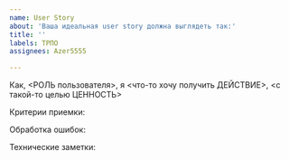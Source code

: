 ```yaml
---
name: User Story
about: 'Ваша идеальная user story должна выглядеть так:'
title: ''
labels: ТРПО
assignees: Azer5555

---
```


Как, <РОЛЬ пользователя>, я <что-то хочу получить ДЕЙСТВИЕ>, <с такой-то целью ЦЕННОСТЬ>

Критерии приемки:

Обработка ошибок:

Технические заметки:
